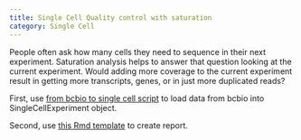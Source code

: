 ```yaml
---
title: Single Cell Quality control with saturation
category: Single Cell
---
```


People often ask how many cells they need to sequence in their next experiment.
Saturation analysis helps to answer that question looking at the current experiment.
Would adding more coverage to the current experiment result in getting more transcripts,
genes, or in just more duplicated reads?

First, use [from bcbio to single cell script](https://github.com/hbc/hbcABC/blob/master/inst/rmarkdown/Rscripts/singlecell/from_bcbio_to_singlecell.R)
to load data from bcbio into SingleCellExperiment object.

Second, use [this Rmd template](https://github.com/hbc/hbcABC/blob/master/inst/rmarkdown/templates/simple_qc_single_cell/skeleton/skeleton.rmd)
to create report.
